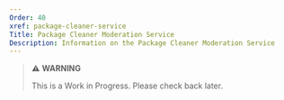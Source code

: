 ```yaml
---
Order: 40
xref: package-cleaner-service
Title: Package Cleaner Moderation Service
Description: Information on the Package Cleaner Moderation Service
---
```


> :warning: **WARNING**
>
> This is a Work in Progress. Please check back later.